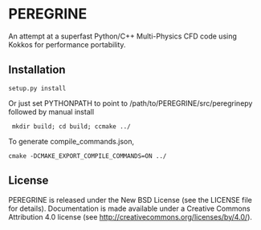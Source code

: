 # PEREGRINE

An attempt at a superfast Python/C++ Multi-Physics CFD code using Kokkos for performance portability. 


Installation
------------

``` setup.py install ```

Or just set PYTHONPATH to point to /path/to/PEREGRINE/src/peregrinepy
followed by manual install

``` mkdir build; cd build; ccmake ../```

To generate compile_commands.json, 

``` cmake -DCMAKE_EXPORT_COMPILE_COMMANDS=ON ../ ```


## License

PEREGRINE is released under the New BSD License (see the LICENSE file for details).
Documentation is made available under a Creative Commons Attribution 4.0
license (see <http://creativecommons.org/licenses/by/4.0/>).
